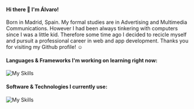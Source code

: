 #### Hi there 👋 I'm Álvaro!

Born in Madrid, Spain. My formal studies are in Advertising and Multimedia Communications. However I had been always tinkering with computers since I was a little kid. Therefore some time ago I decided to recicle myself and pursuit a professional career in web and app development.
Thanks you for visiting my Github profile! ☺️

#### Languages & Frameworks I'm working on learning right now:
![My Skills](https://skillicons.dev/icons?i=html,css,js,nodejs,express,react)

#### Software & Technologies I currently use:
![My Skills](https://skillicons.dev/icons?i=kubernetes,openshift,docker,github,vscode)
